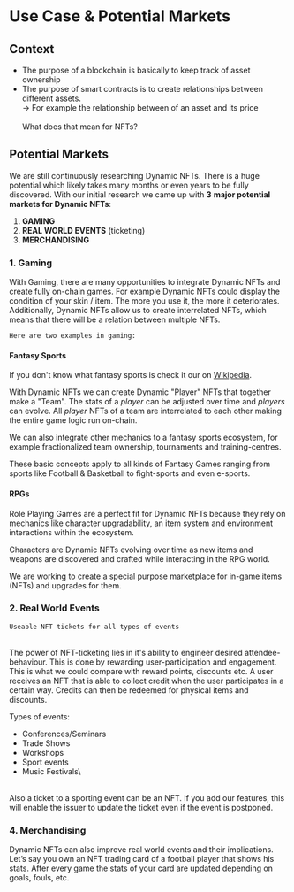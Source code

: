 # Use Case & Potential Markets

## Context

* The purpose of a blockchain is basically to keep track of asset ownership
* The purpose of smart contracts is to create relationships between different assets.\
  \-> For example the relationship between of an asset and its price\
  \
  What does that mean for NFTs?

## Potential Markets

We are still continuously researching Dynamic NFTs. There is a huge potential which likely takes many months or even years to be fully discovered. With our initial research we came up with **3** **major potential markets for Dynamic NFTs**:&#x20;

1. **GAMING**
2. **REAL WORLD EVENTS** (ticketing)
3. **MERCHANDISING**

### 1. Gaming

With Gaming, there are many opportunities to integrate Dynamic NFTs and create fully on-chain games. For example Dynamic NFTs could display the condition of your skin / item. The more you use it, the more it deteriorates. Additionally, Dynamic NFTs allow us to create interrelated NFTs, which means that there will be a relation between multiple NFTs.

`Here are two examples in gaming:`

#### Fantasy Sports

If you don't know what fantasy sports is check it our on [Wikipedia](https://en.wikipedia.org/wiki/Fantasy\_sport).&#x20;

With Dynamic NFTs we can create Dynamic "Player" NFTs that together make a "Team". The stats of a _player_ can be adjusted over time and _players_ can evolve. All _player_ NFTs of a team are interrelated to each other making the entire game logic run on-chain.

We can also integrate other mechanics to a fantasy sports ecosystem, for example fractionalized team ownership, tournaments and training-centres.

These basic concepts apply to all kinds of Fantasy Games ranging from sports like Football & Basketball to fight-sports and even e-sports.

#### RPGs

Role Playing Games are a perfect fit for Dynamic NFTs because they rely on mechanics like character upgradability, an item system and environment interactions within the ecosystem.

Characters are Dynamic NFTs evolving over time as new items and weapons are discovered and crafted while interacting in the RPG world.

We are working to create a special purpose marketplace for in-game items (NFTs) and upgrades for them.



### 2. Real World Events

`Useable NFT tickets for all types of events`

\
The power of NFT-ticketing lies in it's ability to engineer desired attendee-behaviour. This is done by rewarding user-participation and engagement. This is what we could compare with reward points, discounts etc. A user receives an NFT that is able to collect credit when the user participates in a certain way. Credits can then be redeemed for physical items and discounts.

Types of events:

* Conferences/Seminars
* Trade Shows
* Workshops
* Sport events
* Music Festivals\




\
Also a ticket to a sporting event can be an NFT. If you add our  features, this will enable the issuer to update the ticket even if the event is postponed.



### 4. Merchandising

Dynamic NFTs can also improve real world events and their implications. Let’s say you own an NFT trading card of a football player that shows his stats. After every game the stats of your card are updated depending on goals, fouls, etc.

